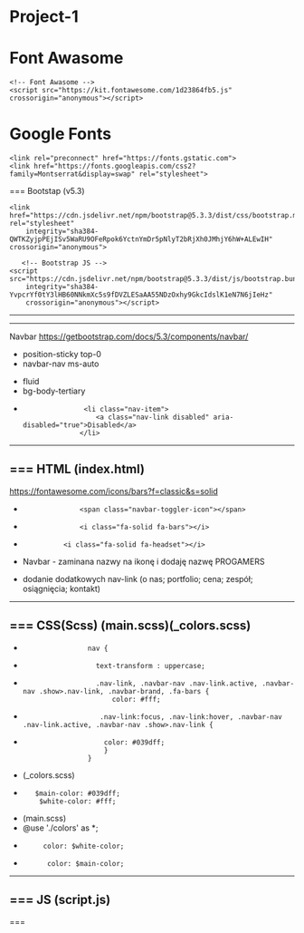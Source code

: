 # Project-1

Font Awasome 
===
    <!-- Font Awasome -->
    <script src="https://kit.fontawesome.com/1d23864fb5.js" crossorigin="anonymous"></script>

Google Fonts 
===
   <!-- Google - Font -->
    <link rel="preconnect" href="https://fonts.gstatic.com">
    <link href="https://fonts.googleapis.com/css2?family=Montserrat&display=swap" rel="stylesheet">
===
Bootstap (v5.3)
   <!--Bootstrap CSS  -->
    <link href="https://cdn.jsdelivr.net/npm/bootstrap@5.3.3/dist/css/bootstrap.min.css" rel="stylesheet"
        integrity="sha384-QWTKZyjpPEjISv5WaRU9OFeRpok6YctnYmDr5pNlyT2bRjXh0JMhjY6hW+ALEwIH" crossorigin="anonymous">

       <!-- Bootstrap JS -->
    <script src="https://cdn.jsdelivr.net/npm/bootstrap@5.3.3/dist/js/bootstrap.bundle.min.js"
        integrity="sha384-YvpcrYf0tY3lHB60NNkmXc5s9fDVZLESaAA55NDzOxhy9GkcIdslK1eN7N6jIeHz"
        crossorigin="anonymous"></script> 
---

---
Navbar
https://getbootstrap.com/docs/5.3/components/navbar/
+ position-sticky top-0
+ navbar-nav ms-auto
- fluid
- bg-body-tertiary
-                    <li class="nav-item">
                        <a class="nav-link disabled" aria-disabled="true">Disabled</a>
                    </li>
---


===
HTML (index.html)
---
https://fontawesome.com/icons/bars?f=classic&s=solid
-                   <span class="navbar-toggler-icon"></span>
+                   <i class="fa-solid fa-bars"></i>
+               <i class="fa-solid fa-headset"></i>
- Navbar - zaminana nazwy na ikonę i dodaję nazwę PROGAMERS
+  dodanie dodatkowych nav-link (o nas; portfolio; cena; zespół; osiągnięcia; kontakt)
---

===
CSS(Scss) (main.scss)(_colors.scss)
---
+                     nav {
+                       text-transform : uppercase;
+                       .nav-link, .navbar-nav .nav-link.active, .navbar-nav .show>.nav-link, .navbar-brand, .fa-bars {
                            color: #fff;
                    
+                        .nav-link:focus, .nav-link:hover, .navbar-nav .nav-link.active, .navbar-nav .show>.nav-link {
+                         color: #039dff;
                          }
                      }
+  (_colors.scss)
+        $main-color: #039dff;
          $white-color: #fff;

+  (main.scss)
+  @use './colors' as *;
+          color: $white-color;
+           color: $main-color;
---

===
JS (script.js)
---


===
